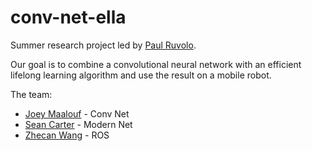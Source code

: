 # conv-net-ella

Summer research project led by [Paul Ruvolo](https://github.com/paulruvolo).

Our goal is to combine a convolutional neural network with an efficient lifelong learning algorithm and use the result on a mobile robot.

The team:
* [Joey Maalouf](https://github.com/joeylmaalouf) - Conv Net
* [Sean Carter](https://github.com/seanccarter) - Modern Net
* [Zhecan Wang](https://github.com/ZhecanJamesWang) - ROS
